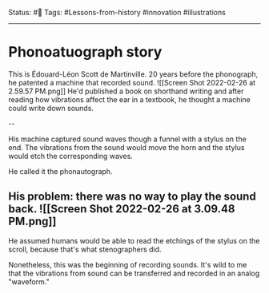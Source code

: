 Status: #🌱
Tags: #Lessons-from-history #innovation #illustrations 
***
# Phonoatuograph story
This is Édouard-Léon Scott de Martinville. 20 years before the phonograph, he patented a machine that recorded sound.
![[Screen Shot 2022-02-26 at 2.59.57 PM.png]]
He'd published a book on shorthand writing and after reading how vibrations affect the ear in a textbook, he thought a machine could write down sounds.

--

His machine captured sound waves though a funnel with a stylus on the end. The vibrations from the sound would move the horn and the stylus would etch the corresponding waves.
  
He called it the phonautograph.

His problem: there was no way to play the sound back.
![[Screen Shot 2022-02-26 at 3.09.48 PM.png]]
--

He assumed humans would be able to read the etchings of the stylus on the scroll, because that's what stenographers did.

Nonetheless, this was the beginning of recording sounds. It's wild to me that the vibrations from sound can be transferred and recorded in an analog "waveform."
